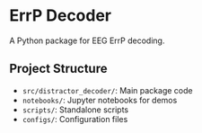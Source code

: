 # ErrP Decoder

A Python package for EEG ErrP decoding.

## Project Structure

- `src/distractor_decoder/`: Main package code
- `notebooks/`: Jupyter notebooks for demos
- `scripts/`: Standalone scripts
- `configs/`: Configuration files 
